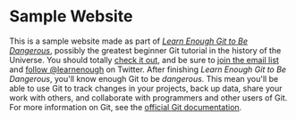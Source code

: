 # Sample Website
This is a sample website made as part of [*Learn Enough Git to Be Dangerous*](http://learnenough.com/git-tutorial), possibly the greatest beginner Git tutorial in the history of the Universe. You should totally [check it out](http://learnenough.com/git-tutorial), and be sure to [join the email list](http://learnenough.com/#email_list) and [follow @learnenough](http://twitter.com/learnenough) on Twitter.
After finishing *Learn Enough Git to Be Dangerous*, you'll know enough Git to be *dangerous*. This mean you'll be able to use Git to track changes in your projects, back up data, share your work with others, and collaborate with programmers and other users of Git.
For more information on Git, see the [official Git documentation](https://git-scm.com/).